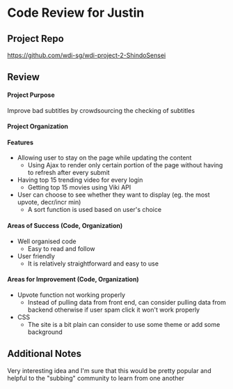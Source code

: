 # Code Review for Justin

## Project Repo

https://github.com/wdi-sg/wdi-project-2-ShindoSensei

## Review

#### Project Purpose

Improve bad subtitles by crowdsourcing the checking of subtitles

#### Project Organization

#### Features

* Allowing user to stay on the page while updating the content
  * Using Ajax to render only certain portion of the page without having to refresh after every submit
* Having top 15 trending video for every login
  * Getting top 15 movies using Viki API
* User can choose to see whether they want to display (eg. the most upvote, decr/incr min)
  * A sort function is used based on user's choice

#### Areas of Success (Code, Organization)

* Well organised code
  * Easy to read and follow
* User friendly
  * It is relatively straightforward and easy to use

#### Areas for Improvement (Code, Organization)

* Upvote function not working properly
  * Instead of pulling data from front end, can consider pulling data from backend otherwise if user spam click it won't work properly
* CSS
  * The site is a bit plain can consider to use some theme or add some background

## Additional Notes

Very interesting idea and I'm sure that this would be pretty popular and helpful to the "subbing" community to learn from one another
